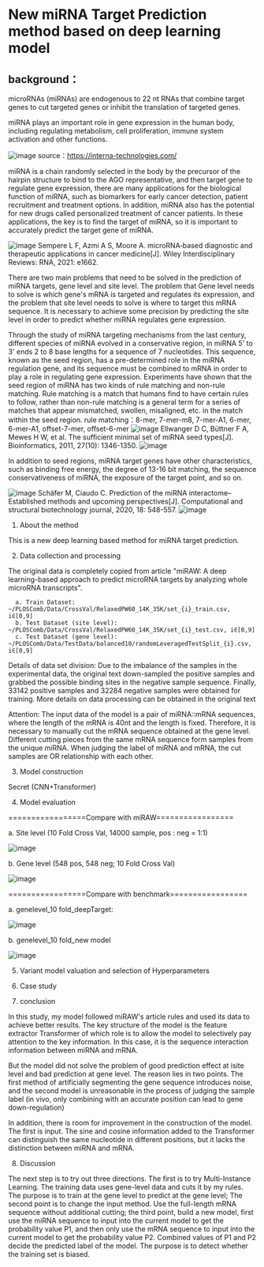 # New miRNA Target Prediction method based on deep learning model 


## background：

microRNAs (miRNAs) are endogenous to 22 nt RNAs that combine target genes to cut targeted genes or inhibit the translation of targeted genes.

miRNA plays an important role in gene expression in the human body, including regulating metabolism, cell proliferation, immune system activation and other functions.

![image](https://user-images.githubusercontent.com/49811864/137681155-2a2cbeaf-c727-4580-bac9-9f7af24598bb.png)
source：https://interna-technologies.com/

miRNA is a chain randomly selected in the body by the precursor of the hairpin structure to bind to the AGO representative, and then target gene to regulate gene expression, there are many applications for the biological function of miRNA, such as biomarkers for early cancer detection, patient recruitment and treatment options. In addition, miRNA also has the potential for new drugs called personalized treatment of cancer patients. In these applications, the key is to find the target of miRNA, so it is important to accurately predict the target gene of miRNA.

![image](https://user-images.githubusercontent.com/49811864/137681005-27d00d81-dfee-45a2-aad1-308064e00a57.png)
Sempere L F, Azmi A S, Moore A. microRNA‐based diagnostic and therapeutic applications in cancer medicine[J]. Wiley Interdisciplinary Reviews: RNA, 2021: e1662.

There are two main problems that need to be solved in the prediction of miRNA targets, gene level and site level. The problem that Gene level needs to solve is which gene's mRNA is targeted and regulates its expression, and the problem that site level needs to solve is where to target this mRNA sequence. It is necessary to achieve some precision by predicting the site level in order to predict whether miRNA regulates gene expression.

Through the study of miRNA targeting mechanisms from the last century, different species of miRNA evolved in a conservative region, in miRNA 5' to 3' ends 2 to 8 base lengths for a sequence of 7 nucleotides. This sequence, known as the seed region, has a pre-determined role in the miRNA regulation gene, and its sequence must be combined to mRNA in order to play a role in regulating gene expression. Experiments have shown that the seed region of miRNA has two kinds of rule matching and non-rule matching. Rule matching is a match that humans find to have certain rules to follow, rather than non-rule matching is a general term for a series of matches that appear mismatched, swollen, misaligned, etc. in the match within the seed region.
rule matching：8-mer, 7-mer-m8, 7-mer-A1, 6-mer, 6-mer-A1, offset-7-mer, offset-6-mer
![image](https://user-images.githubusercontent.com/49811864/137681635-62c0bbe4-e924-44f1-a757-bc5d365a524a.png)
Ellwanger D C, Büttner F A, Mewes H W, et al. The sufficient minimal set of miRNA seed types[J]. Bioinformatics, 2011, 27(10): 1346-1350.
![image](https://user-images.githubusercontent.com/49811864/137681803-2904a950-1fcd-4976-9c0b-0939011ba2a2.png)

In addition to seed regions, miRNA target genes have other characteristics, such as binding free energy, the degree of 13-16 bit matching, the sequence conservativeness of miRNA, the exposure of the target point, and so on.

![image](https://user-images.githubusercontent.com/49811864/137681821-6f076980-9930-4dfb-b989-3be787c77a52.png)
Schäfer M, Ciaudo C. Prediction of the miRNA interactome–Established methods and upcoming perspectives[J]. Computational and structural biotechnology journal, 2020, 18: 548-557.
![image](https://user-images.githubusercontent.com/49811864/137681831-9b8c4164-7e11-432c-b2c9-d379da369cc1.png)


















1. About the method

This is a new deep learning based method for miRNA target prediction.

2. Data collection and processing

The original data is completely copied from article "miRAW: A deep learning-based approach to predict microRNA targets by analyzing whole microRNA transcripts".


      a. Train Dataset: ~/PLOSComb/Data/CrossVal/RelaxedPW60_14K_35K/set_{i}_train.csv, i∈[0,9]
      b. Test Dataset (site level): ~/PLOSComb/Data/CrossVal/RelaxedPW60_14K_35K/set_{i}_test.csv, i∈[0,9]
      c. Test Dataset (gene level): ~/PLOSComb/Data/TestData/balanced10/randomLeveragedTestSplit_{i}.csv, i∈[0,9]


Details of data set division: Due to the imbalance of the samples in the experimental data, the original text down-sampled the positive samples and grabbed the possible binding sites in the negative sample sequence. Finally, 33142 positive samples and 32284 negative samples were obtained for training.  More details on data processing can be obtained in the original text


Attention:
      The input data of the model is a pair of miRNA::mRNA sequences, where the length of the mRNA is 40nt and the length is fixed. 
Therefore, it is necessary to manually cut the mRNA sequence obtained at the gene level. Different cutting pieces from the same mRNA sequence form samples from the unique miRNA. When judging the label of miRNA and mRNA, the cut samples are OR relationship with each other.
 
 

3. Model construction


Secret (CNN+Transformer)



4. Model evaluation


=================Compare with miRAW=================


a. Site level (10 Fold Cross Val, 14000 sample, pos : neg = 1:1)	

![image](https://user-images.githubusercontent.com/49811864/130411016-9b76f7d6-4697-4267-976e-07584433e118.png)

b. Gene level (548 pos, 548 neg; 10 Fold Cross Val)		

![image](https://user-images.githubusercontent.com/49811864/130411180-cf923ee0-f29d-4e7b-80e9-a8db376a0fc3.png)



=================Compare with benchmark=================


a. genelevel_10 fold_deepTarget:

![image](https://user-images.githubusercontent.com/49811864/130411427-31dff93d-3290-403d-970f-ef5875501c40.png)

b. genelevel_10 fold_new model 

![image](https://user-images.githubusercontent.com/49811864/130411550-618c2552-d463-46b7-8780-14d8c753c5b2.png)


5. Variant model valuation and selection of Hyperparameters


6. Case study


7. conclusion

In this study, my model followed miRAW's article rules and used its data to achieve better results. The key structure of the model is the feature extractor Transformer of which role is to allow the model to selectively pay attention to the key information. In this case, it is the sequence interaction information between miRNA and mRNA. 

But the model did not solve the problem of good prediction effect at isite level and bad prediction at gene level. 
The reason lies in two points. The first method of artificially segmenting the gene sequence introduces noise, and the second model is unreasonable in the process of judging the sample label (in vivo, only combining with an accurate position can lead to gene down-regulation)

In addition, there is room for improvement in the construction of the model. The first is input. The sine and cosine information added to the Transformer can distinguish the same nucleotide in different positions, but it lacks the distinction between miRNA and mRNA.

8. Discussion
 
The next step is to try out three directions. The first is to try Multi-Instance Learning. The training data uses gene-level data and cuts it by my rules. The purpose is to train at the gene level to predict at the gene level; The second point is to change the input method. Use the full-length mRNA sequence without additional cutting; the third point, build a new model, first use the miRNA sequence to input into the current model to get the probability value P1, and then only use the mRNA sequence to input into the current model to get the probability value P2. Combined values of P1 and P2 decide the predicted label of the model. The purpose is to detect whether the training set is biased.

